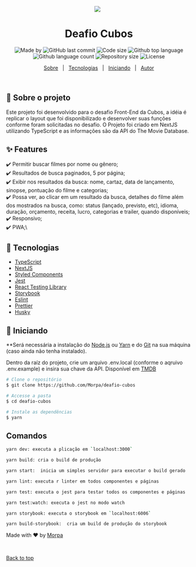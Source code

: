 <div align="center" id="top">
 <img src="https://blog.cubos.io/content/images/2019/02/cubosteste-1.png" />
  &#xa0;
</div>

<h1 align="center">Deafio Cubos</h1>

<p align="center">
  <img alt="Made by" src="https://img.shields.io/badge/made%20by-Morpa%20-%2356BEB8">

  <img alt="GitHub last commit" src="https://img.shields.io/github/last-commit/morpa/desafio-cubos.svg?color=56BEB8">

  <img alt="Code size" src="https://img.shields.io/github/languages/code-size/morpa/desafio-cubos.svg?color=56BEB8">

  <img alt="Github top language" src="https://img.shields.io/github/languages/top/Morpa/desafio-cubos?color=56BEB8">

  <img alt="Github language count" src="https://img.shields.io/github/languages/count/Morpa/desafio-cubos?color=56BEB8">

  <img alt="Repository size" src="https://img.shields.io/github/repo-size/Morpa/desafio-cubos?color=56BEB8">

  <img alt="License" src="https://img.shields.io/github/license/Morpa/desafio-cubos?color=56BEB8">

</p>

<p align="center">
  <a href="#dart-about">Sobre</a> &#xa0; | &#xa0;
  <a href="#rocket-technologies">Tecnologias</a> &#xa0; | &#xa0;
  <a href="#checkered_flag-starting">Iniciando</a> &#xa0; | &#xa0;
  <a href="https://github.com/Morpa" target="_blank">Autor</a>
</p>

<br>

## :dart: Sobre o projeto ##

Este projeto foi desenvolvido para o desafio Front-End da Cubos, a idéia é replicar o layout que foi disponibilizado e desenvolver suas funções conforme foram solicitadas no desafio. O Projeto foi criado em NextJS utilizando TypeScript e as informações são da API do The Movie Database.

## :sparkles: Features ##

:heavy_check_mark: Permitir buscar filmes por nome ou gênero;\
:heavy_check_mark: Resultados de busca paginados, 5 por página;\
:heavy_check_mark: Exibir nos resultados da busca: nome, cartaz, data de lançamento, sinopse, pontuação do filme e categorias;\
:heavy_check_mark: Possa ver, ao clicar em um resultado da busca, detalhes do filme além dos mostrados na busca, como: status (lançado, previsto, etc), idioma, duração, orçamento, receita, lucro, categorias e trailer, quando disponíveis;\
:heavy_check_mark: Responsivo;\
:heavy_check_mark: PWA;\

## :rocket: Tecnologias ##

- [TypeScript](https://www.typescriptlang.org/)
- [NextJS](https://nextjs.org/)
- [Styled Components](https://styled-components.com/)
- [Jest](https://jestjs.io/)
- [React Testing Library](https://testing-library.com/docs/react-testing-library/intro)
- [Storybook](https://storybook.js.org/)
- [Eslint](https://eslint.org/)
- [Prettier](https://prettier.io/)
- [Husky](https://github.com/typicode/husky)

## :checkered_flag: Iniciando ##
**Será necessária a instalação do [Node.js](https://nodejs.org/en/download/) ou [Yarn](https://yarnpkg.com/) e do [Git](https://git-scm.com/) na sua máquina (caso ainda não tenha instalado).

Dentro da raíz do projeto, crie um arquivo .env.local (conforme o aqruivo .env.example) e insira sua chave da API. Disponível em [TMDB](https://www.themoviedb.org/?language=pt-PT)


```bash
# Clone o repositório
$ git clone https://github.com/Morpa/deafio-cubos

# Accesse a pasta
$ cd deafio-cubos

# Instale as dependências
$ yarn

```

## Comandos

```bash
yarn dev: executa a plicação em `localhost:3000`

yarn build: cria o build de produção

yarn start:  inicia um simples servidor para executar o build gerado

yarn lint: executa r linter em todos componentes e páginas

yarn test: executa o jest para testar todos os componentes e páginas

yarn test:watch: executa o jest no modo watch

yarn storybook: executa o storybook em `localhost:6006`

yarn build-storybook:  cria um build de produção do storybook
```

Made with :heart: by <a href="https://github.com/Morpa" target="_blank">Morpa</a>

&#xa0;

<a href="#top">Back to top</a>
